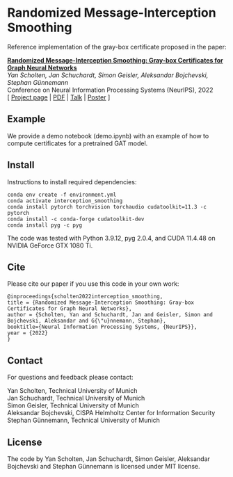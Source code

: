 # Randomized Message-Interception Smoothing

Reference implementation of the gray-box certificate proposed in the paper:

**<a href=''>Randomized Message-Interception Smoothing: Gray-box Certificates for Graph Neural Networks</a>**<br>
*Yan Scholten, Jan Schuchardt, Simon Geisler, Aleksandar Bojchevski, Stephan Günnemann*<br>
Conference on Neural Information Processing Systems (NeurIPS), 2022<br>
[ <a href='https://www.cs.cit.tum.de/daml/interception-smoothing/'>Project page</a> | <a href=''>PDF</a> | <a href=''>Talk</a> | <a href=''>Poster</a> ]

## Example 

We provide a demo notebook (demo.ipynb) with an example of how to compute certificates for a pretrained GAT model.

## Install

Instructions to install required dependencies:

```
conda env create -f environment.yml 
conda activate interception_smoothing
conda install pytorch torchvision torchaudio cudatoolkit=11.3 -c pytorch
conda install -c conda-forge cudatoolkit-dev
conda install pyg -c pyg
```

The code was tested with Python 3.9.12, pyg 2.0.4, and CUDA 11.4.48 on NVIDIA GeForce GTX 1080 Ti.

## Cite
Please cite our paper if you use this code in your own work:

```
@inproceedings{scholten2022interception_smoothing,
title = {Randomized Message-Interception Smoothing: Gray-box Certificates for Graph Neural Networks},
author = {Scholten, Yan and Schuchardt, Jan and Geisler, Simon and Bojchevski, Aleksandar and G{\"u}nnemann, Stephan},
booktitle={Neural Information Processing Systems, {NeurIPS}},
year = {2022}
}
```

## Contact

For questions and feedback please contact:

Yan Scholten, Technical University of Munich<br>
Jan Schuchardt, Technical University of Munich<br>
Simon Geisler, Technical University of Munich<br>
Aleksandar Bojchevski, CISPA Helmholtz Center for Information Security<br>
Stephan Günnemann, Technical University of Munich

## License

The code by Yan Scholten, Jan Schuchardt, Simon Geisler, Aleksandar Bojchevski and Stephan Günnemann is licensed under MIT license.
